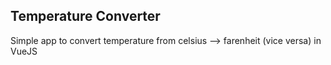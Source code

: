 ## Temperature Converter

Simple app to convert temperature from celsius --> farenheit (vice versa) in VueJS
